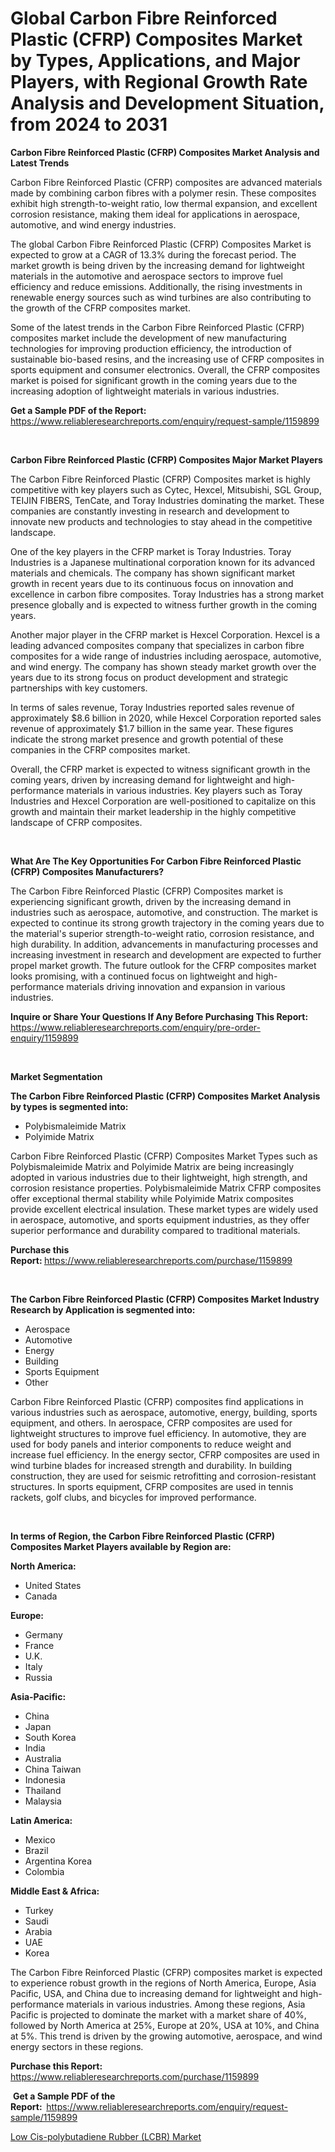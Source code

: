 <p><h1>Global Carbon Fibre Reinforced Plastic (CFRP) Composites Market by Types, Applications, and Major Players, with Regional Growth Rate Analysis and Development Situation, from 2024 to 2031</h1></p><p><strong>Carbon Fibre Reinforced Plastic (CFRP) Composites Market Analysis and Latest Trends</strong></p>
<p><p>Carbon Fibre Reinforced Plastic (CFRP) composites are advanced materials made by combining carbon fibres with a polymer resin. These composites exhibit high strength-to-weight ratio, low thermal expansion, and excellent corrosion resistance, making them ideal for applications in aerospace, automotive, and wind energy industries.</p><p>The global Carbon Fibre Reinforced Plastic (CFRP) Composites Market is expected to grow at a CAGR of 13.3% during the forecast period. The market growth is being driven by the increasing demand for lightweight materials in the automotive and aerospace sectors to improve fuel efficiency and reduce emissions. Additionally, the rising investments in renewable energy sources such as wind turbines are also contributing to the growth of the CFRP composites market.</p><p>Some of the latest trends in the Carbon Fibre Reinforced Plastic (CFRP) composites market include the development of new manufacturing technologies for improving production efficiency, the introduction of sustainable bio-based resins, and the increasing use of CFRP composites in sports equipment and consumer electronics. Overall, the CFRP composites market is poised for significant growth in the coming years due to the increasing adoption of lightweight materials in various industries.</p></p>
<p><strong>Get a Sample PDF of the Report:&nbsp;</strong> <a href="https://www.reliableresearchreports.com/enquiry/request-sample/1159899">https://www.reliableresearchreports.com/enquiry/request-sample/1159899</a></p>
<p>&nbsp;</p>
<p><strong>Carbon Fibre Reinforced Plastic (CFRP) Composites Major Market Players</strong></p>
<p><p>The Carbon Fibre Reinforced Plastic (CFRP) Composites market is highly competitive with key players such as Cytec, Hexcel, Mitsubishi, SGL Group, TEIJIN FIBERS, TenCate, and Toray Industries dominating the market. These companies are constantly investing in research and development to innovate new products and technologies to stay ahead in the competitive landscape.</p><p>One of the key players in the CFRP market is Toray Industries. Toray Industries is a Japanese multinational corporation known for its advanced materials and chemicals. The company has shown significant market growth in recent years due to its continuous focus on innovation and excellence in carbon fibre composites. Toray Industries has a strong market presence globally and is expected to witness further growth in the coming years.</p><p>Another major player in the CFRP market is Hexcel Corporation. Hexcel is a leading advanced composites company that specializes in carbon fibre composites for a wide range of industries including aerospace, automotive, and wind energy. The company has shown steady market growth over the years due to its strong focus on product development and strategic partnerships with key customers.</p><p>In terms of sales revenue, Toray Industries reported sales revenue of approximately $8.6 billion in 2020, while Hexcel Corporation reported sales revenue of approximately $1.7 billion in the same year. These figures indicate the strong market presence and growth potential of these companies in the CFRP composites market.</p><p>Overall, the CFRP market is expected to witness significant growth in the coming years, driven by increasing demand for lightweight and high-performance materials in various industries. Key players such as Toray Industries and Hexcel Corporation are well-positioned to capitalize on this growth and maintain their market leadership in the highly competitive landscape of CFRP composites.</p></p>
<p>&nbsp;</p>
<p><strong>What Are The Key Opportunities For Carbon Fibre Reinforced Plastic (CFRP) Composites Manufacturers?</strong></p>
<p><p>The Carbon Fibre Reinforced Plastic (CFRP) Composites market is experiencing significant growth, driven by the increasing demand in industries such as aerospace, automotive, and construction. The market is expected to continue its strong growth trajectory in the coming years due to the material's superior strength-to-weight ratio, corrosion resistance, and high durability. In addition, advancements in manufacturing processes and increasing investment in research and development are expected to further propel market growth. The future outlook for the CFRP composites market looks promising, with a continued focus on lightweight and high-performance materials driving innovation and expansion in various industries.</p></p>
<p><strong>Inquire or Share Your Questions If Any Before Purchasing This Report:</strong> <a href="https://www.reliableresearchreports.com/enquiry/pre-order-enquiry/1159899">https://www.reliableresearchreports.com/enquiry/pre-order-enquiry/1159899</a></p>
<p>&nbsp;</p>
<p><strong>Market Segmentation</strong></p>
<p><strong>The Carbon Fibre Reinforced Plastic (CFRP) Composites Market Analysis by types is segmented into:</strong></p>
<p><ul><li>Polybismaleimide Matrix</li><li>Polyimide Matrix</li></ul></p>
<p><p>Carbon Fibre Reinforced Plastic (CFRP) Composites Market Types such as Polybismaleimide Matrix and Polyimide Matrix are being increasingly adopted in various industries due to their lightweight, high strength, and corrosion resistance properties. Polybismaleimide Matrix CFRP composites offer exceptional thermal stability while Polyimide Matrix composites provide excellent electrical insulation. These market types are widely used in aerospace, automotive, and sports equipment industries, as they offer superior performance and durability compared to traditional materials.</p></p>
<p><strong>Purchase this Report:&nbsp;</strong><a href="https://www.reliableresearchreports.com/purchase/1159899">https://www.reliableresearchreports.com/purchase/1159899</a></p>
<p>&nbsp;</p>
<p><strong>The Carbon Fibre Reinforced Plastic (CFRP) Composites Market Industry Research by Application is segmented into:</strong></p>
<p><ul><li>Aerospace</li><li>Automotive</li><li>Energy</li><li>Building</li><li>Sports Equipment</li><li>Other</li></ul></p>
<p><p>Carbon Fibre Reinforced Plastic (CFRP) composites find applications in various industries such as aerospace, automotive, energy, building, sports equipment, and others. In aerospace, CFRP composites are used for lightweight structures to improve fuel efficiency. In automotive, they are used for body panels and interior components to reduce weight and increase fuel efficiency. In the energy sector, CFRP composites are used in wind turbine blades for increased strength and durability. In building construction, they are used for seismic retrofitting and corrosion-resistant structures. In sports equipment, CFRP composites are used in tennis rackets, golf clubs, and bicycles for improved performance.</p></p>
<p>&nbsp;</p>
<p><strong>In terms of Region, the Carbon Fibre Reinforced Plastic (CFRP) Composites Market Players available by Region are:</strong></p>
<p>
    <p> <strong> North America: </strong>
        <ul>
            <li>United States</li>
            <li>Canada</li>
        </ul>
        </p> 
    <p> <strong> Europe: </strong>
        <ul>
            <li>Germany</li>
            <li>France</li>
            <li>U.K.</li>
            <li>Italy</li>
            <li>Russia</li>
        </ul>
        </p> 
    <p> <strong> Asia-Pacific: </strong>
        <ul>
            <li>China</li>
            <li>Japan</li>
            <li>South Korea</li>
            <li>India</li>
            <li>Australia</li>
            <li>China Taiwan</li>
            <li>Indonesia</li>
            <li>Thailand</li>
            <li>Malaysia</li>
        </ul>
        </p> 
    <p> <strong> Latin America: </strong>
        <ul>
            <li>Mexico</li>
            <li>Brazil</li>
            <li>Argentina Korea</li>
            <li>Colombia</li>
        </ul>
        </p> 
    <p> <strong> Middle East & Africa: </strong>
        <ul>
            <li>Turkey</li>
            <li>Saudi</li>
            <li>Arabia</li>
            <li>UAE</li>
            <li>Korea</li>
        </ul>
    </p>
    </p>
<p><p>The Carbon Fibre Reinforced Plastic (CFRP) composites market is expected to experience robust growth in the regions of North America, Europe, Asia Pacific, USA, and China due to increasing demand for lightweight and high-performance materials in various industries. Among these regions, Asia Pacific is projected to dominate the market with a market share of 40%, followed by North America at 25%, Europe at 20%, USA at 10%, and China at 5%. This trend is driven by the growing automotive, aerospace, and wind energy sectors in these regions.</p></p>
<p><strong>Purchase this Report: </strong><a href="https://www.reliableresearchreports.com/purchase/1159899">https://www.reliableresearchreports.com/purchase/1159899</a></p>
<p>&nbsp;<strong>Get a Sample PDF of the Report:&nbsp;&nbsp;</strong><a href="https://www.reliableresearchreports.com/enquiry/request-sample/1159899">https://www.reliableresearchreports.com/enquiry/request-sample/1159899</a></p>
<p><strong></strong></p>
<p><p><a href="https://github.com/BryceTownsendr/Market-Research-Report-List-3/blob/main/low-cis-polybutadiene-rubber-lcbr-market.md">Low Cis-polybutadiene Rubber (LCBR) Market</a></p></p>